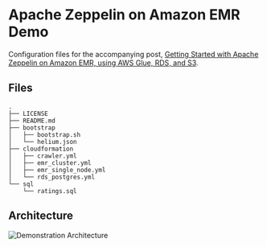 # Apache Zeppelin on Amazon EMR Demo

Configuration files for the accompanying post, [Getting Started with Apache Zeppelin on Amazon EMR, using AWS Glue, RDS, and S3](https://wp.me/p1RD28-6y6).

## Files

```text
.
├── LICENSE
├── README.md
├── bootstrap
│   ├── bootstrap.sh
│   └── helium.json
├── cloudformation
│   ├── crawler.yml
│   ├── emr_cluster.yml
│   ├── emr_single_node.yml
│   └── rds_postgres.yml
└── sql
    └── ratings.sql
```

## Architecture

![Demonstration Architecture](https://programmaticponderings.files.wordpress.com/2019/11/emr-zeppelin-6.png)

